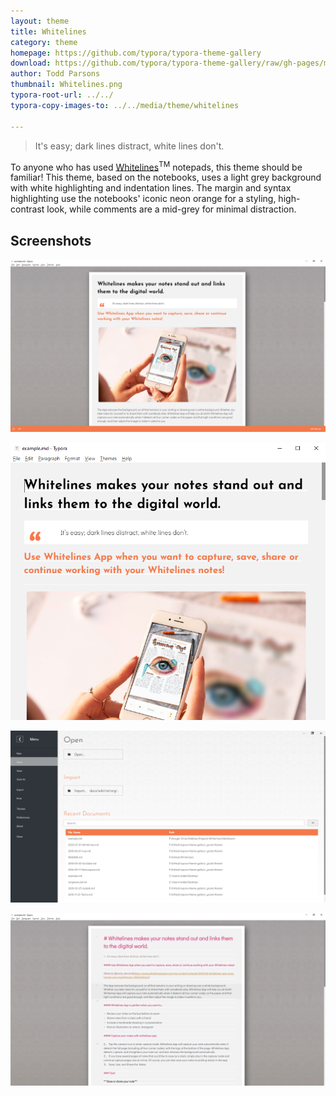 ```yaml
---
layout: theme
title: Whitelines
category: theme
homepage: https://github.com/typora/typora-theme-gallery
download: https://github.com/typora/typora-theme-gallery/raw/gh-pages/media/theme/whitelines/whitelines.css
author: Todd Parsons
thumbnail: Whitelines.png
typora-root-url: ../../
typora-copy-images-to: ../../media/theme/whitelines

---
```


> It's easy; dark lines distract, white lines don't.

To anyone who has used <a href="https://www.whitelinespaper.com/">Whitelines</a><sup>TM</sup> notepads, this theme should be familiar! This theme, based on the notebooks, uses a light grey background with white highlighting and indentation lines. The margin and syntax highlighting use the notebooks' iconic neon orange for a styling, high-contrast look, while comments are a mid-grey for minimal distraction.

## Screenshots

![full-width](/media/theme/whitelines/full.png)

![thin](/media/theme/whitelines/thin.png)

![unibody](/media/theme/whitelines/unibody.png)

![code](/media/theme/whitelines/code.png)